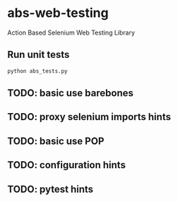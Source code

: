 # abs-web-testing

Action Based Selenium Web Testing Library  

## Run unit tests

```sh
python abs_tests.py
```

## TODO: basic use barebones

## TODO: proxy selenium imports hints

## TODO: basic use POP

## TODO: configuration hints

## TODO: pytest hints
